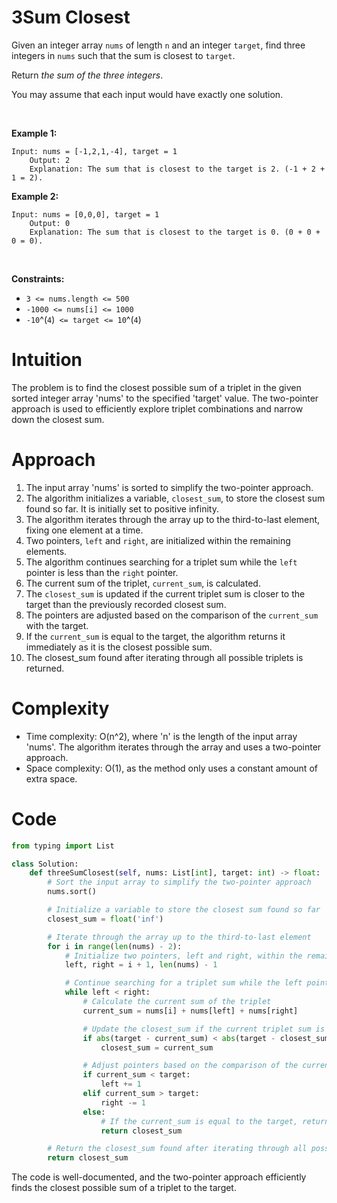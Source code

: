 # 3Sum Closest


Given an integer array `nums` of length `n` and an integer `target`,
find three integers in `nums` such that the sum is closest to `target`.

Return *the sum of the three integers*.

You may assume that each input would have exactly one solution.

 

**Example 1:**

    Input: nums = [-1,2,1,-4], target = 1
        Output: 2
        Explanation: The sum that is closest to the target is 2. (-1 + 2 + 1 = 2).
        

**Example 2:**

    Input: nums = [0,0,0], target = 1
        Output: 0
        Explanation: The sum that is closest to the target is 0. (0 + 0 + 0 = 0).
        

 

**Constraints:**

- `3 <= nums.length <= 500`
- `-1000 <= nums[i] <= 1000`
- `-10`^(`4`)` <= target <= 10`^(`4`)


# Intuition
The problem is to find the closest possible sum of a triplet in the given sorted integer array 'nums' to the specified 'target' value. The two-pointer approach is used to efficiently explore triplet combinations and narrow down the closest sum.

# Approach
1. The input array 'nums' is sorted to simplify the two-pointer approach.
2. The algorithm initializes a variable, `closest_sum`, to store the closest sum found so far. It is initially set to positive infinity.
3. The algorithm iterates through the array up to the third-to-last element, fixing one element at a time.
4. Two pointers, `left` and `right`, are initialized within the remaining elements.
5. The algorithm continues searching for a triplet sum while the `left` pointer is less than the `right` pointer.
6. The current sum of the triplet, `current_sum`, is calculated.
7. The `closest_sum` is updated if the current triplet sum is closer to the target than the previously recorded closest sum.
8. The pointers are adjusted based on the comparison of the `current_sum` with the target.
9. If the `current_sum` is equal to the target, the algorithm returns it immediately as it is the closest possible sum.
10. The closest_sum found after iterating through all possible triplets is returned.

# Complexity
- Time complexity: O(n^2), where 'n' is the length of the input array 'nums'. The algorithm iterates through the array and uses a two-pointer approach.
- Space complexity: O(1), as the method only uses a constant amount of extra space.

# Code
```python
from typing import List

class Solution:
    def threeSumClosest(self, nums: List[int], target: int) -> float:
        # Sort the input array to simplify the two-pointer approach
        nums.sort()

        # Initialize a variable to store the closest sum found so far
        closest_sum = float('inf')

        # Iterate through the array up to the third-to-last element
        for i in range(len(nums) - 2):
            # Initialize two pointers, left and right, within the remaining elements
            left, right = i + 1, len(nums) - 1

            # Continue searching for a triplet sum while the left pointer is less than the right pointer
            while left < right:
                # Calculate the current sum of the triplet
                current_sum = nums[i] + nums[left] + nums[right]

                # Update the closest_sum if the current triplet sum is closer to the target
                if abs(target - current_sum) < abs(target - closest_sum):
                    closest_sum = current_sum

                # Adjust pointers based on the comparison of the current_sum with the target
                if current_sum < target:
                    left += 1
                elif current_sum > target:
                    right -= 1
                else:
                    # If the current_sum is equal to the target, return it immediately as it is the closest possible
                    return closest_sum

        # Return the closest_sum found after iterating through all possible triplets
        return closest_sum
```

The code is well-documented, and the two-pointer approach efficiently finds the closest possible sum of a triplet to the target.